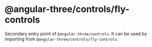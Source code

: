 # @angular-three/controls/fly-controls

Secondary entry point of `@angular-three/controls`. It can be used by importing from `@angular-three/controls/fly-controls`.
